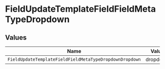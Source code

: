 # FieldUpdateTemplateFieldFieldMetaTypeDropdown


## Values

| Name                                                    | Value                                                   |
| ------------------------------------------------------- | ------------------------------------------------------- |
| `FieldUpdateTemplateFieldFieldMetaTypeDropdownDropdown` | dropdown                                                |